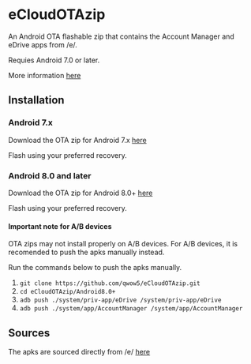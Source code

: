 # eCloudOTAzip
An Android OTA flashable zip that contains the Account Manager and eDrive apps from /e/.

Requies Android 7.0 or later.

More information [here](https://doc.e.foundation/what-s-e#3-description-of-e-online-services-at-ecloudglobal)

## Installation

### Android 7.x

Download the OTA zip for Android 7.x [here](https://github.com/qwow5/eCloudOTAzip/releases/download/v1.0/eCloudOTAzip7.zip)

Flash using your preferred recovery.

### Android 8.0 and later

Download the OTA zip for Android 8.0+ [here](https://github.com/qwow5/eCloudOTAzip/releases/download/v1.0/eCloudOTAzip8.zip)

Flash using your preferred recovery.

#### Important note for A/B devices

OTA zips may not install properly on A/B devices. For A/B devices, it is recomended to push the apks manually instead.

Run the commands below to push the apks manually.
1. `git clone https://github.com/qwow5/eCloudOTAzip.git`
2. `cd eCloudOTAzip/Android8.0+`
3. `adb push ./system/priv-app/eDrive /system/priv-app/eDrive`
4. `adb push ./system/app/AccountManager /system/app/AccountManager`

## Sources

The apks are sourced directly from /e/ [here](https://gitlab.e.foundation/e/os/android_prebuilts_prebuiltapks)
